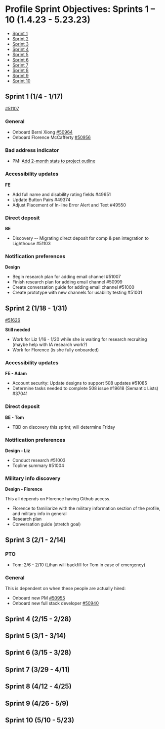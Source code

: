 # Profile Sprint Objectives: Sprints 1 – 10 (1.4.23 - 5.23.23)

- [Sprint 1](#sprint-1-14---117)
- [Sprint 2](#sprint-2-118---131)
- [Sprint 3](#sprint-3-21---214)
- [Sprint 4](#sprint-4-215---228)
- [Sprint 5](#sprint-5-31---314)
- [Sprint 6](#sprint-6-315---328)
- [Sprint 7](#sprint-7-329---411)
- [Sprint 8](#sprint-8-412---425)
- [Sprint 9](#sprint-9-426---59)
- [Sprint 10](#sprint-10-510---523)

## Sprint 1 (1/4 - 1/17)

[#51107](https://github.com/department-of-veterans-affairs/va.gov-team/issues/51107)

### General

- Onboard Berni Xiong [#50964](https://github.com/department-of-veterans-affairs/va.gov-team/issues/50964)
- Onboard Florence McCafferty [#50956](https://github.com/department-of-veterans-affairs/va.gov-team/issues/50956)

### Bad address indicator

- PM: [Add 2-month stats to project outline](https://github.com/department-of-veterans-affairs/va.gov-team/blob/master/products/identity-personalization/profile/contact-information/bad-address-indicator/README.md#objective-prompt-people-who-visit-the-profile-and-have-a-bad-address-to-update-their-address)

### Accessibility updates

**FE**

- Add full name and disability rating fields #49651
- Update Button Pairs #49374
- Adjust Placement of In-line Error Alert and Text #49550

### Direct deposit

**BE**

- Discovery -- Migrating direct deposit for comp & pen integration to Lighthouse #51103

### Notification preferences

**Design**

- Begin research plan for adding email channel #51007
- Finish research plan for adding email channel #50999
- Create conversation guide for adding email channel #51000
- Create prototype with new channels for usability testing #51001

## Sprint 2 (1/18 - 1/31)

[#51626](https://github.com/department-of-veterans-affairs/va.gov-team/issues/51626)

**Still needed**

- Work for Liz 1/16 - 1/20 while she is waiting for research recruiting (maybe help with IA research work?)
- Work for Florence (is she fully onboarded)

### Accessibility updates

**FE - Adam**

- Account security: Update designs to support 508 updates #51085
- Determine tasks needed to complete 508 issue #19618 (Semantic Lists) #37041

### Direct deposit

**BE - Tom**

- TBD on discovery this sprint; will determine Friday

### Notification preferences

**Design - Liz**

- Conduct research #51003
- Topline summary #51004

### Military info discovery

**Design - Florence**

This all depends on Florence having Github access.

- Florence to familiarize with the military information section of the profile, and military info in general
- Research plan
- Conversation guide (stretch goal)

## Sprint 3 (2/1 - 2/14)

### PTO

- Tom: 2/6 - 2/10 (Lihan will backfill for Tom in case of emergency)

### General

This is dependent on when these people are actually hired:

- Onboard new PM [#50955](https://github.com/department-of-veterans-affairs/va.gov-team/issues/50955)
- Onboard new full stack developer [#50940](https://github.com/department-of-veterans-affairs/va.gov-team/issues/50940)

## Sprint 4 (2/15 - 2/28)
## Sprint 5 (3/1 - 3/14)
## Sprint 6 (3/15 - 3/28)
## Sprint 7 (3/29 - 4/11)
## Sprint 8 (4/12 - 4/25)
## Sprint 9 (4/26 - 5/9)
## Sprint 10 (5/10 - 5/23)

